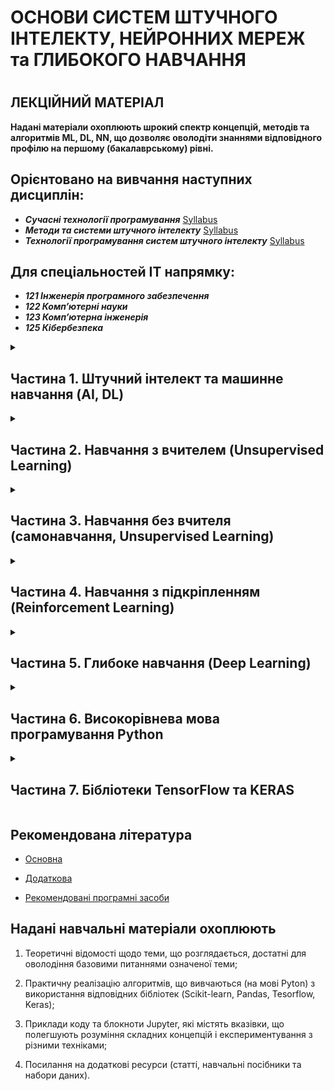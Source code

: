 <p align="center"><h1> ОСНОВИ СИСТЕМ ШТУЧНОГО ІНТЕЛЕКТУ, НЕЙРОННИХ МЕРЕЖ та ГЛИБОКОГО НАВЧАННЯ<h1></p>

<p align="center"><h2> ЛЕКЦІЙНИЙ МАТЕРІАЛ</h2></p>

**Надані матеріали охоплюють шрокий спектр концепцій, методів та алгоритмів ML, DL, NN, що дозволяє оволодіти знаннями відповідного профілю на першому (бакалаврському) рівні.**

<p align="center"><h2>Орієнтовано на вивчання наступних дисциплін:</h2></p>

- ***Сучасні технології програмування*** [Syllabus](/ADDONS/Syllabus_01_Prog_Tech.md)
- ***Методи та системи штучного інтелекту***  [Syllabus](/ADDONS/Syllabus_02_AI_ML.md)
- ***Технології програмування систем штучного інтелекту***  [Syllabus](/ADDONS/Syllabus_03_TF.md)

<p align="center"><h2>Для спеціальностей IT напрямку:</h2></p>

- ***121 Інженерія програмного забезпечення***
- ***122 Комп’ютерні науки***
- ***123 Комп’ютерна інженерія***
- ***125 Кібербезпека***

<details>

<summary> <h2>Частина 1. Штучний інтелект та машинне навчання (AI, DL) </h2> </summary>

| Лекція |Тема | Код | Посилання|
| -------|------ | ------ | ------ |
|**1.1**|[**Введення в штучний інтелект (AI).](/Mod_01_/01_01_AI/Lec_01_01_.pdf) Історичний огляд, персоналії. Огляд завдань у сфері штучного інтелекту**| | |
|**1.2**|**Машинне навчання (DL): модель, навчання, інференс. Види машинного навчання**| | |
|**1.3**|**[Датасет](/Mod_01_/01_03_DATASET/Lec_01_03_.pdf). Поняття датасету. Організація датасету для машинного навчання. Генерація типових датасетів за допомогою Scikit-Learn**|[IRIS](/Mod_01_/01_03_DATASET/CODE_1_3_1/Lec_01_03_Exmpl_1_IRIS.md) [Blobs](/Mod_01_/01_03_DATASET/CODE_1_3_3/Lec_01_03_Exmpl_3_Blobs.md)|[SciKit](https://scikit-learn.org/stable/datasets.html) [TensorFlow](https://www.tensorflow.org/datasets/catalog/overview#all_datasets)|

</details>

<details>

<summary> <h2>Частина 2. Навчання з вчителем (Unsupervised Learning) </h2> </summary>

| Лекція |Тема | Код | Посилання|
| -------|------ | ------ | ------ |
|**2.1**|**Регресія. Загальне визначення  задачі регресії. Типові постановки задачі регресії**| | |
|**2.2**|**Оцінка якості вирішення задачі регресії. Огляд методів вирішення задачі регресії**| | |
|**2.3**|**Приклад вирішення задачі лінійної регресії (Scikit-learn)**| | |
|**2.4**|**Приклад вирішення задачі поліноміальної регресії (Scikit-learn)**| | |
|**2.5**|**Класифікація. Загальне визначення задач класифікації. Типові постановки задачі класифікації**| | |
|**2.6**|**Оцінка якості вирішення задачі класифікації. Огляд методів вирішення задачі класифікації**| | |
|**2.7**|**Метод  kNN. Приклад вирішення задачі класифікації за допомогою kNN (Scikit-learn)**| | |
|**2.8**|**Метод  SVM. Приклад вирішення задачі класифікації за допомогою SVM (Scikit-learn)**| | |

</details>

<details>

<summary> <h2>Частина 3. Навчання без вчителя (самонавчання, Unsupervised Learning) </h2> </summary>

| Лекція |Тема | Код | Посилання|
| -------|------ | ------ | ------ |
|**3.1**|**Кластеризація. Загальне визначення задач кластеризації. Типові варіанти постаноки задачі кластеризації**| | |
|**3.2**|**Оцінка якості вирішення задачі кластеризації. Огляд методів вирішення задачі кластеризації**| | |
|**3.3**|**Метод k-means. Приклад вирішення задачі кластеризації за допомогою k-means (Scikit-learn)**| | |
|**3.4**|**Метод DBSCAN. Приклад вирішення задачі кластеризації за допомогою DBSCAN (Scikit-learn)**| | |

</details>

<details>

<summary> <h2>Частина 4. Навчання з підкріпленням (Reinforcement Learning) </h2> </summary>

| Лекція |Тема | Код | Посилання|
| -------|------ | ------ | ------ |
|**4.1**|**Вступ до навчання з підкріпленням. Головні концепції. Агенти.**| | |
|**4.2**|**Метод Монте-Карло. Приклад використання методу Монте-Карло для вирішення задачі теорії ігор (Python)**| | |

</details>

<details>

<summary> <h2>Частина 5. Глибоке навчання (Deep Learning) </h2> </summary>

| Лекція |Тема | Код | Посилання|
| -------|------ | ------ | ------ |
|**5.1**|**Загальні відомості щодо нервової системи живих організмів. Природний нейрон. Синоптичний зв'язок нейронів. Правило Хебба. Штучний нейрон. Функція активації**| | |
|**5.2**|**Нейронні мережі. Нейронна мережа з одним прихованим шаром - персептрон.  Навчання персептрону. Приклад вирішення задачі класифікації за допомогою персептрону  (Python, Numpy)**| | |
|**5.3**|**Багатошаровий персептрон (MLP). Загальний підхід до навчання MLP. Пряме розповсюдження. Функція похибки. Зворотне розповсюдження.**| | |
|**5.4**|**Градієнтний метод зменшення похибки навчання. Автоматичне обчислення компонент градієнту. Основи оптимізації градієнтного спуску.**| | |
|**5.5**|**Основи побудови нейронних мереж з використанням модуля NumPy.**| | |
|**5.6**|**Вирішення задачі класифікації за допомогою MLP. Приклад класифікації рукописних цифр (датасет MNIST, Python, Numpy)**| | |
|**5.7**|**Сучасні системи штучного інтелекту, архітектури систем AI. Досягнення, перспективи, виклики.**| | |


</details>

<details>

<summary><h2>Частина 6. Високорівнева мова програмування Python</h2></summary>

[**Частина 6. Докладніше**](/Mod_06_/README_06.md)

| Лекція |Тема | Код | Посилання|
| -------|------ | ------ | ------ |
|**6.1**|**[Базові елементи високорівневої мови програмування.](/Mod_06_/06_01_/Lec_06_01_.pdf)**|[Приклад](/Mod_06_/06_01_/CODE_6_1/Lec_06_01_Exmpl.md) | |
|**6.2**|**[Загальні поняття колекції та складних структур даних.](/Mod_06_/06_02_/Lec_06_02_.pdf)**|[Приклад](/Mod_06_/06_02_/CODE_6_2/Lec_06_02_Exmpl.md) | |
|**6.3**|**[Файлові об’єкти. Визначення загальної структури програми.](/Mod_06_/06_03_/Lec_06_03_.pdf)**|[Приклад](/Mod_06_/06_03_/CODE_6_3/Lec_06_03_Exmpl.md) | |
|**6.4**|**[Функціональне програмування.](/Mod_06_/06_04_Lec_06_04_.pdf)**|[Приклад](/Mod_06_/06_01_/CODE_6_4/Lec_06_04_Exmpl.md) | |
|**6.5**|**[Інтерпретація скриптів. Модулі та типові пакети.](/Mod_06_/06_05_/Lec_06_05_.pdf)**|[Приклад](/Mod_06_/06_05_/CODE_6_5/Lec_06_05_Exmpl.md) | |
|**6.6**|**[Об’єктно-орієнтоване програмування. Проектування класів.](/Mod_06_/06_06_/Lec_06_06_.pdf)**|[Приклад](/Mod_06_/06_06_/CODE_6_6/Lec_06_06_Exmpl.md) | |
|**6.7**|**[Можливості перевантаження операторів. Визначення понять об’єктів ітерування, ітератора та генератора.](/Mod_06_/06_07_/Lec_06_07_.pdf)**|[Приклад](/Mod_06_/06_07_/CODE_6_7/Lec_06_07_Exmpl.md) | |
|**6.8**|**[Убудовані функції та вбудовані класи виняткових ситуацій.](/Mod_06_/06_08_/Lec_06_08_.pdf)**|[Приклад](/Mod_06_/06_08_/CODE_6_8/Lec_06_08_Exmpl.md) | |
|**6.9**|**[Базові бібліотечні модулі. Пакети для роботи зі штучним інтелектом.](/Mod_06_/06_09_/Lec_06_09_.pdf)**|[Приклад](/Mod_06_/06_09_/CODE_6_9/Lec_06_09_Exmpl.md) | |

</details>

<details>

<summary> <h2>Частина 7. Бібліотеки TensorFlow та KERAS  </h2> </summary>

| Лекція |Тема | Код | Посилання|
| -------|------ | ------ | ------ |
|**7.1**|**[TensorFlow. Архітектура. Тензорні  об'єкти](/Mod_07_/07_01_TF/Lec_07_01.pdf)  Створення тензорів. Індексація тензорів.**|[Приклад 1](/Mod_07_/07_01_TF/CODE_7_1_1/lec_07_01_Exmpl_1.md) | |
|**7.2**|**TensorFlow. Базові операції із тензорами**| | |
|**7.3**|**TensorFlow. Поняття обчислювального графу. Використання графу для обчислень компонент градієнту під час зворотного поширення помилки. Типи обчислювальних графів, режими виконання. Створення "градієнтної стрічки"**| | |
|**7.4**|**TensorFlow. Загальна організація процесу навчання моделі. Мінімізація похибки навчання методом градієнтного спуску.**| | |
|**7.5**|**TensorFlow. Оптимізатори градієнтного спуску**| | |
|**7.6**|**Датасети. Ознаки, мітки. Пакети даних (batch). Тренувальний набір даних (training set). Валідаційний набір даних (validation set). Тестувальний набір даних (testing set)**| | |
|**7.7**|**TensorFlow. Вбудовані датасети та засоби TF доступу до даних.**| | |
|**7.8**|**Підготовка даних для використання в навчанні моделей. Типи даних. Кодування даних. Очищення даних. Оцінка якості даних**| | |
|**7.9**|**Вирішення задачі класифікації шляхом навчання моделі за алгоритмом kNN TensorFlow.**| | |
|**7.10**|**Вирішення задачі класифікації шляхом навчання моделі за алгоритмом SVM  TensorFlow**| | |
|**7.11**|**Вирішення задачі кластеризації шляхом самонавчання моделі за алгоритмом DBSCAN засобами TensorFlow**| | |
|**7.12**|**KERAS. Шари та моделі. Робота**| | |
|**7.13**|**Вирішення задачі бінарної класифікації шляхом навчання нейронної мережі класу багатошаровий персептрон (MLP) засобами TensorFlow/KERAS**| | |
|**7.14**|**Вирішення задачі багато класової класифікації шляхом навчання нейронної мережі класу багатошаровий персептрон (MLP) засобами TensorFlow/KERAS**| | |

</details>


<p align="center"><h2> Рекомендована література </h2></p>

- [Основна](ADDONS/Lit_Main.md)

- [Додаткова](ADDONS/Lit_Add.md)

- [Рекомендовані програмні засоби](ADDONS/Prog_Sys.md)


<p align="center"><h2> Надані навчальні матеріали охоплюють </h2></p>

1. Теоретичні відомості щодо теми, що розглядається, достатні для оволодіння базовими питаннями означеної теми;

2. Практичну реалізацію алгоритмів, що вивчаються (на мові Pyton) з використання відповідних бібліотек (Scikit-learn, Pandas, Tesorflow, Keras);

3. Приклади коду та блокноти Jupyter, які містять вказівки, що полегшують розуміння складних концепцій і експериментування з різними техніками;

4. Посилання на додаткові ресурси (статті, навчальні посібники та набори даних).
